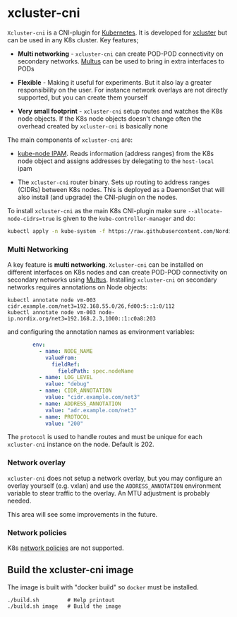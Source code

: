 # xcluster-cni

`Xcluster-cni` is a CNI-plugin for
[Kubernetes](https://kubernetes.io/). It is developed for
[xcluster](https://github.com/Nordix/xcluster) but can be used in any
K8s cluster. Key features;

* **Multi networking** - `xcluster-cni` can create POD-POD connectivity on
  secondary networks. [Multus](
  https://github.com/k8snetworkplumbingwg/multus-cni) can be used to
  bring in extra interfaces to PODs

* **Flexible** - Making it useful for experiments. But it also lay a
  greater responsibility on the user. For instance network overlays
  are not directly supported, but you can create them yourself

* **Very small footprint** - `xcluster-cni` setup routes and watches
  the K8s node objects. If the K8s node objects doesn't change often
  the overhead created by `xcluster-cni` is basically none


The main components of `xcluster-cni` are:

* [kube-node IPAM](https://github.com/Nordix/ipam-node-annotation).
  Reads information (address ranges) from the K8s node object and
  assigns addresses by delegating to the `host-local` ipam

* The `xcluster-cni` router binary. Sets up routing to address ranges
  (CIDRs) between K8s nodes. This is deployed as a DaemonSet that will
  also install (and upgrade) the CNI-plugin on the nodes.


To install `xcluster-cni` as the main K8s CNI-plugin make sure
`--allocate-node-cidrs=true` is given to the
`kube-controller-manager` and do:

```bash
kubectl apply -n kube-system -f https://raw.githubusercontent.com/Nordix/xcluster-cni/master/xcluster-cni.yaml
```



### Multi Networking

A key feature is **multi networking**. `Xcluster-cni` can be installed
on different interfaces on K8s nodes and can create POD-POD
connectivity on secondary networks using [Multus](
https://github.com/k8snetworkplumbingwg/multus-cni). Installing
`xcluster-cni` on secondary networks requires annotations on Node
objects:

```
kubectl annotate node vm-003 cidr.example.com/net3=192.168.55.0/26,fd00:5::1:0/112
kubectl annotate node vm-003 node-ip.nordix.org/net3=192.168.2.3,1000::1:c0a8:203
```

and configuring the annotation names as environment variables:

```yaml
        env:
          - name: NODE_NAME
            valueFrom:
              fieldRef:
                fieldPath: spec.nodeName
          - name: LOG_LEVEL
            value: "debug"
          - name: CIDR_ANNOTATION
            value: "cidr.example.com/net3"
          - name: ADDRESS_ANNOTATION
            value: "adr.example.com/net3"
          - name: PROTOCOL
            value: "200"
```

The `protocol` is used to handle routes and must be unique for each
`xcluster-cni` instance on the node. Default is 202.



### Network overlay

`xcluster-cni` does not setup a network overlay, but you may configure
an overlay yourself (e.g. vxlan) and use the `ADDRESS_ANNOTATION`
environment variable to stear traffic to the overlay. An MTU adjustment
is probably needed.

This area will see some improvements in the future.

### Network policies

K8s [network policies](
https://kubernetes.io/docs/concepts/services-networking/network-policies/)
are not supported.


## Build the xcluster-cni image

The image is built with "docker build" so `docker` must be installed.

```
./build.sh         # Help printout
./build.sh image   # Build the image
```



